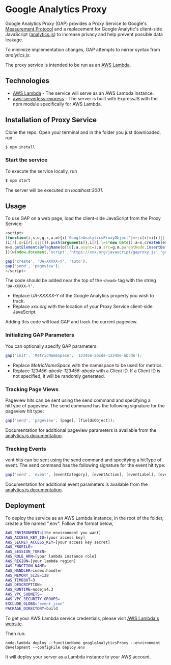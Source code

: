 # Google Analytics Proxy

Google Analytics Proxy (GAP) provides a Proxy Service to Google's [Measurement Protocol](https://developers.google.com/analytics/devguides/collection/protocol/v1/) and a replacement for Google Analytic's 
client-side JavaScript ([analytics.js](https://developers.google.com/analytics/devguides/collection/analyticsjs/))
to increase privacy and help prevent possible data leakage.

To minimize implementation changes, GAP attempts to mirror syntax from _analytics.js_.
 
The proxy service is intended to be run as an [AWS Lambda](https://aws.amazon.com/lambda/).

## Technologies

  - [AWS Lambda](https://aws.amazon.com/lambda/) - The service will serve as an AWS Lambda instance.
  - [aws-serverless-express](https://github.com/awslabs/aws-serverless-express) - The server is built with ExpressJS with the npm module specifically for AWS Lambda.


## Installation of Proxy Service

Clone the repo. Open your terminal and in the folder you just downloaded, run 
```sh
$ npm install
```

### Start the service
To execute the service locally, run 
```sh
$ npm start
```
The server will be executed on _localhost:3001_.

## Usage

To use GAP on a web page, load the client-side JavaScript from the Proxy Service:
 

```javascript
<script>
(function(i,s,o,g,r,a,m){i['GoogleAnalyticsProxyObject']=r;i[r]=i[r]||function(){
(i[r].q=i[r].q||[]).push(arguments)},i[r].l=1*new Date();a=s.createElement(o),
m=s.getElementsByTagName(o)[0];a.async=1;a.src=g;m.parentNode.insertBefore(a,m)
})(window,document,'script','https://xxx.org/javascript/gaproxy.js','gap');

gap('create', 'UA-XXXXX-Y', 'auto');
gap('send', 'pageview');
</script>
```

The code should be added near the top of the `<head>` tag with the string `'UA-XXXXX-Y'`.
 
- Replace _UA-XXXXX-Y_  of the Google Analytics property you wish to track.
- Replace _xxx.org_  with the location of your Proxy Service client-side JavaScript.

Adding this code will load GAP and track the current pageview.

### Initializing GAP Parameters

You can optionally specify GAP parameters:

```javascript
gap('init', 'MetricNameSpace', '123456-abcde-123456-abcde');
```

- Replace _MetricNameSpace_ with the namespace to be used for metrics.
- Replace _123456-abcde-123456-abcde_ with a Client ID. If a Client ID is not specified, it will 
be randomly generated.



### Tracking Page Views

Pageview hits can be sent using the send command and specifying a hitType of pageview. The send command has the following signature for the pageview hit type:

```javascript
gap('send', 'pageview', [page], [fieldsObject]);
```

Documentation for additional pageview parameters is available from the
[analytics.js documentation](https://developers.google.com/analytics/devguides/collection/analyticsjs/pages). 

### Tracking Events

vent hits can be sent using the send command and specifying a hitType of event. The send command has the following signature for the event hit type:

```javascript
gap('send', 'event', [eventCategory], [eventAction], [eventLabel], [eventValue], [fieldsObject]);
```
Documentation for additional event parameters is available from the
[analytics.js documentation](https://developers.google.com/analytics/devguides/collection/analyticsjs/events). 


## Deployment

To deploy the service as an AWS Lambda instance, in the root of the folder, create a file named ".env". Follow the format below,

```sh
AWS_ENVIRONMENT=[the environment you want]
AWS_ACCESS_KEY_ID=[your access key]
AWS_SECRET_ACCESS_KEY=[your access key secret]
AWS_PROFILE=
AWS_SESSION_TOKEN=
AWS_ROLE_ARN=[your lambda instance role]
AWS_REGION=[your lambda region]
AWS_FUNCTION_NAME=
AWS_HANDLER=index.handler
AWS_MEMORY_SIZE=128
AWS_TIMEOUT=3
AWS_DESCRIPTION=
AWS_RUNTIME=nodejs4.3
AWS_VPC_SUBNETS=
AWS_VPC_SECURITY_GROUPS=
EXCLUDE_GLOBS="event.json"
PACKAGE_DIRECTORY=build
```

To get your AWS Lambda service credentials, please visit [AWS Lambda's website](https://aws.amazon.com/lambda/).

Then run:

```
node-lambda deploy --functionName googleAnalyticsProxy --environment development --configFile deploy.env
```

It will deploy your server as a Lambda instance to your AWS account.